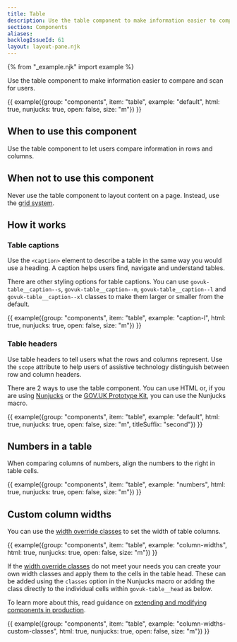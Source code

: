 ```yaml
---
title: Table
description: Use the table component to make information easier to compare and scan for users
section: Components
aliases:
backlogIssueId: 61
layout: layout-pane.njk
---
```


{% from "_example.njk" import example %}

Use the table component to make information easier to compare and scan for users.

{{ example({group: "components", item: "table", example: "default", html: true, nunjucks: true, open: false, size: "m"}) }}

## When to use this component

Use the table component to let users compare information in rows and columns.

## When not to use this component

Never use the table component to layout content on a page. Instead, use the [grid system](/styles/layout/#grid-system).

## How it works

### Table captions

Use the `<caption>` element to describe a table in the same way you would use a heading. A caption helps users find, navigate and understand tables.

There are other styling options for table captions. You can use `govuk-table__caption--s`, `govuk-table__caption--m`, `govuk-table__caption--l` and `govuk-table__caption--xl` classes to make them larger or smaller from the default.

{{ example({group: "components", item: "table", example: "caption-l", html: true, nunjucks: true, open: false, size: "m"}) }}

### Table headers

Use table headers to tell users what the rows and columns represent. Use the `scope` attribute to help users of assistive technology distinguish between row and column headers.

There are 2 ways to use the table component. You can use HTML or, if you are using [Nunjucks](https://mozilla.github.io/nunjucks/) or the [GOV.UK Prototype Kit](https://prototype-kit.service.gov.uk), you can use the Nunjucks macro.

{{ example({group: "components", item: "table", example: "default", html: true, nunjucks: true, open: false, size: "m", titleSuffix: "second"}) }}

## Numbers in a table

When comparing columns of numbers, align the numbers to the right in table cells.

{{ example({group: "components", item: "table", example: "numbers", html: true, nunjucks: true, open: false, size: "m"}) }}

## Custom column widths

You can use the [width override classes](/styles/layout/#width-override-classes) to set the width of table columns.

{{ example({group: "components", item: "table", example: "column-widths", html: true, nunjucks: true, open: false, size: "m"}) }}

If the [width override classes](/styles/layout/#width-override-classes) do not meet your needs you can create your own width classes and apply them to the cells in the table head. These can be added using the `classes` option in the Nunjucks macro or adding the class directly to the individual cells within `govuk-table__head` as below.

To learn more about this, read guidance on [extending and modifying components in production](/get-started/extending-and-modifying-components/).

{{ example({group: "components", item: "table", example: "column-widths-custom-classes", html: true, nunjucks: true, open: false, size: "m"}) }}
